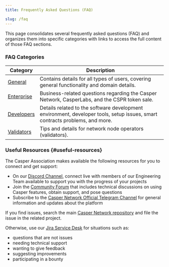 ```yaml
---
title: Frequently Asked Questions (FAQ)

slug: /faq
---
```


This page consolidates several frequently asked questions (FAQ) and organizes them into specific categories with links to access the full content of those FAQ sections.

### FAQ Categories

| Category | Description |
| --- | --- |
| [General](/faq/faq-general) | Contains details for all types of users, covering general functionality and domain details. |
| [Enterprise](/faq/faq-enterpise) | Business-related questions regarding the Casper Network, CasperLabs, and the CSPR token sale. |
| [Developers](/faq/faq-developer) | Details related to the software development environment, developer tools, setup issues, smart contracts problems, and more. |
| [Validators](/faq/faq-validator) | Tips and details for network node operators (validators). |

### Useful Resources {#useful-resources}

The Casper Association makes available the following resources for you to connect and get support:

-   On our <a href="https://discordapp.com/invite/mpZ9AYD">Discord Channel</a>, connect live with members of our Engineering Team available to support you with the progress of your projects
-   Join the <a href="https://forums.casperlabs.io/">Community Forum</a> that includes technical discussions on using Casper features, obtain support, and pose questions
-   Subscribe to the <a href="https://t.me/casperblockchain">Casper Network Official Telegram Channel</a> for general information and updates about the platform

If you find issues, search the main <a href="https://github.com/casper-network">Casper Network repository</a> and file the issue in the related project.

Otherwise, use our <a href="https://casperlabs.atlassian.net/servicedesk">Jira Service Desk</a> for situations such as:

-   questions that are not issues
-   needing technical support
-   wanting to give feedback
-   suggesting improvements
-   participating in a bounty
